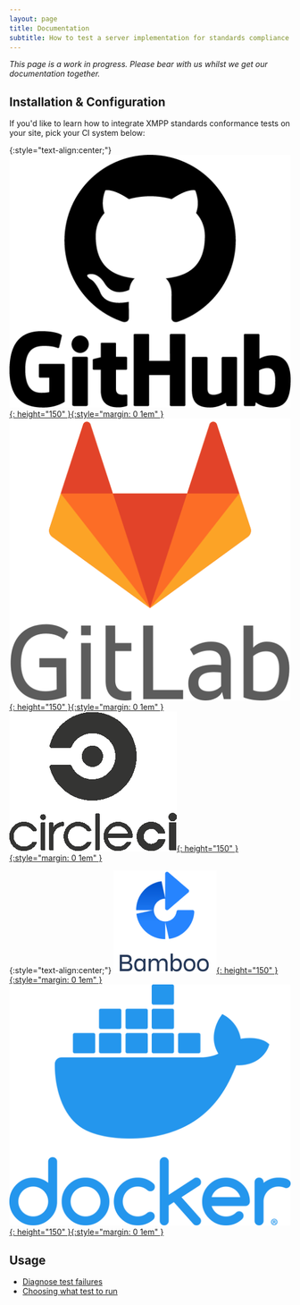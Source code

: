 ```yaml
---
layout: page
title: Documentation
subtitle: How to test a server implementation for standards compliance using this project
---
```


_This page is a work in progress. Please bear with us whilst we get our documentation together._

## Installation & Configuration

If you'd like to learn how to integrate XMPP standards conformance tests on your site, pick your CI system below:

{:style="text-align:center;"}
[![GitHub](/assets/img/GitHub-logo.png){: height="150" }{:style="margin: 0 1em" }](/documentation/github)
[![GitLab](/assets/img/GitLab-logo.png){: height="150" }{:style="margin: 0 1em" }](/documentation/gitlab)
[![Circle CI](/assets/img/CircleCI-logo.png){: height="150" }{:style="margin: 0 1em" }](/documentation/circleci)
<br/>

{:style="text-align:center;"}
[![Bamboo](/assets/img/bamboo-logo.jpg){: height="150" }{:style="margin: 0 1em" }](/documentation/bamboo)
[![Docker](/assets/img/Docker-logo.png){: height="150" }{:style="margin: 0 1em" }](/documentation/docker)
<br/>

## Usage

- [Diagnose test failures](/documentation/diagnose-test-failures)
- [Choosing what test to run](/documentation/selecting-tests)